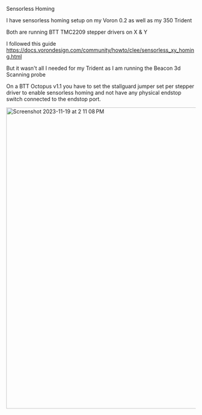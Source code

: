 Sensorless Homing


I have sensorless homing setup on my Voron 0.2 as well as my 350 Trident

Both are running BTT TMC2209 stepper drivers on X & Y

I followed this guide https://docs.vorondesign.com/community/howto/clee/sensorless_xy_homing.html

But it wasn't all I needed for my Trident as I am running the Beacon 3d Scanning probe

On a BTT Octopus v1.1 you have to set the stallguard jumper set per stepper driver to enable sensorless homing and not have any physical endstop switch connected to the endstop port.

<img width="800" alt="Screenshot 2023-11-19 at 2 11 08 PM" src="https://github.com/Alex3DLabs/Klipper_Configs/assets/113078228/9c35a16b-14eb-4889-b0df-4f6825ad7231">


